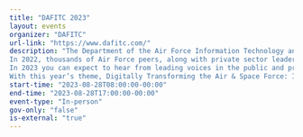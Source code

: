 ```yaml
---
title: "DAFITC 2023"
layout: events
organizer: "DAFITC"
url-link: "https://www.dafitc.com/"
description: "The Department of the Air Force Information Technology and Cyberpower Education & Training Event will be held in Montgomery, AL from August 28-30, 2023
In 2022, thousands of Air Force peers, along with private sector leaders in the IT and cyber security field convened to network, discuss, connect and learn about the newest and most prevailing threats to our global networks and national defense. With 205+ breakouts, a trade show with over 175 vendor booths, and nearly 4000 attendees, speakers, and exhibitors, DAFITC came roaring back with its first in-person event in two years, and 2023 is poised to grow even more.
In 2023 you can expect to hear from leading voices in the public and private sectors, hearing a range of ideas, opinions, and assessments of the current state of all things cyber as well as insights into what the keys to future success might look like.
With this year’s theme, Digitally Transforming the Air & Space Force: Investing for Tomorrow’s Fight, DAFITC 2023 will examine the ever-changing ways in which big data and emerging cyber technologies are reshaping the landscape in which we live."
start-time: "2023-08-28T08:00:00-00:00"
end-time: "2023-08-28T17:00:00-00:00"
event-type: "In-person"
gov-only: "false"
is-external: "true"
---
```

